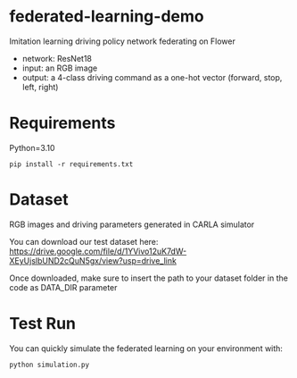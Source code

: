 # federated-learning-demo
Imitation learning driving policy network federating on Flower

- network: ResNet18
- input: an RGB image
- output: a 4-class driving command as a one-hot vector (forward, stop, left, right)

# Requirements
Python=3.10
```
pip install -r requirements.txt
```

# Dataset
RGB images and driving parameters generated in CARLA simulator

You can download our test dataset here:
https://drive.google.com/file/d/1YVivo12uK7dW-XEyUjslbUND2cQuN5gx/view?usp=drive_link

Once downloaded, make sure to insert the path to your dataset folder in the code as DATA_DIR parameter

# Test Run
You can quickly simulate the federated learning on your environment with:
```
python simulation.py
```
